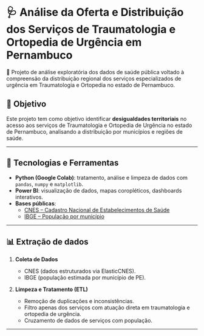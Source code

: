 # 🩺 Análise da Oferta e Distribuição dos Serviços de Traumatologia e Ortopedia de Urgência em Pernambuco

📍 Projeto de análise exploratória dos dados de saúde pública voltado à compreensão da distribuição regional dos serviços especializados de urgência em Traumatologia e Ortopedia no estado de Pernambuco.

## 🎯 Objetivo

Este projeto tem como objetivo identificar **desigualdades territoriais** no acesso aos serviços de Traumatologia e Ortopedia de Urgência no estado de Pernambuco, analisando a distribuição por municípios e regiões de saúde.

---

## 🧰 Tecnologias e Ferramentas

- **Python (Google Colab)**: tratamento, análise e limpeza de dados com `pandas`, `numpy` e `matplotlib`.
- **Power BI**: visualização de dados, mapas coropléticos, dashboards interativos.
- **Bases públicas**:
  - [CNES – Cadastro Nacional de Estabelecimentos de Saúde](https://cnes.datasus.gov.br)
  - [IBGE – População por município](https://www.ibge.gov.br)

---

## 📊 Extração de dados

1. **Coleta de Dados**  
   - CNES (dados estruturados via ElasticCNES).
   - IBGE (população estimada por município de PE).

2. **Limpeza e Tratamento (ETL)**  
   - Remoção de duplicações e inconsistências.
   - Filtro apenas dos serviços com atuação direta em traumatologia e ortopedia de urgência.
   - Cruzamento de dados de serviços com população.
---
